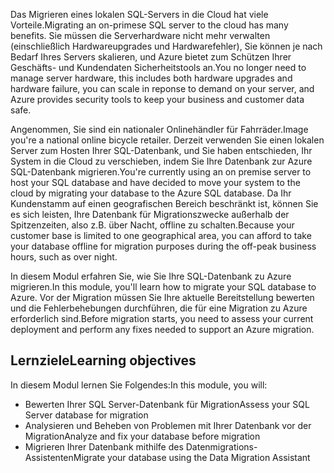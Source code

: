 <span data-ttu-id="d2a64-101">Das Migrieren eines lokalen SQL-Servers in die Cloud hat viele Vorteile.</span><span class="sxs-lookup"><span data-stu-id="d2a64-101">Migrating an on-primese SQL server to the cloud has many benefits.</span></span> <span data-ttu-id="d2a64-102">Sie müssen die Serverhardware nicht mehr verwalten (einschließlich Hardwareupgrades und Hardwarefehler), Sie können je nach Bedarf Ihres Servers skalieren, und Azure bietet zum Schützen Ihrer Geschäfts- und Kundendaten Sicherheitstools an.</span><span class="sxs-lookup"><span data-stu-id="d2a64-102">You no longer need to manage server hardware, this includes both hardware upgrades and hardware failure, you can scale in reponse to demand on your server, and Azure provides security tools to keep your business and customer data safe.</span></span>

<span data-ttu-id="d2a64-103">Angenommen, Sie sind ein nationaler Onlinehändler für Fahrräder.</span><span class="sxs-lookup"><span data-stu-id="d2a64-103">Image you're a national online bicycle retailer.</span></span> <span data-ttu-id="d2a64-104">Derzeit verwenden Sie einen lokalen Server zum Hosten Ihrer SQL-Datenbank, und Sie haben entschieden, Ihr System in die Cloud zu verschieben, indem Sie Ihre Datenbank zur Azure SQL-Datenbank migrieren.</span><span class="sxs-lookup"><span data-stu-id="d2a64-104">You're currently using an on premise server to host your SQL database and have decided to move your system to the cloud by migrating your database to the Azure SQL database.</span></span> <span data-ttu-id="d2a64-105">Da Ihr Kundenstamm auf einen geografischen Bereich beschränkt ist, können Sie es sich leisten, Ihre Datenbank für Migrationszwecke außerhalb der Spitzenzeiten, also z.B. über Nacht, offline zu schalten.</span><span class="sxs-lookup"><span data-stu-id="d2a64-105">Because your customer base is limited to one geographical area, you can afford to take your database offline for migration purposes during the off-peak business hours, such as over night.</span></span>

<span data-ttu-id="d2a64-106">In diesem Modul erfahren Sie, wie Sie Ihre SQL-Datenbank zu Azure migrieren.</span><span class="sxs-lookup"><span data-stu-id="d2a64-106">In this module, you'll learn how to migrate your SQL database to Azure.</span></span> <span data-ttu-id="d2a64-107">Vor der Migration müssen Sie Ihre aktuelle Bereitstellung bewerten und die Fehlerbehebungen durchführen, die für eine Migration zu Azure erforderlich sind.</span><span class="sxs-lookup"><span data-stu-id="d2a64-107">Before migration starts, you need to assess your current deployment and perform any fixes needed to support an Azure migration.</span></span>

## <a name="learning-objectives"></a><span data-ttu-id="d2a64-108">Lernziele</span><span class="sxs-lookup"><span data-stu-id="d2a64-108">Learning objectives</span></span>

<span data-ttu-id="d2a64-109">In diesem Modul lernen Sie Folgendes:</span><span class="sxs-lookup"><span data-stu-id="d2a64-109">In this module, you will:</span></span>
- <span data-ttu-id="d2a64-110">Bewerten Ihrer SQL Server-Datenbank für Migration</span><span class="sxs-lookup"><span data-stu-id="d2a64-110">Assess your SQL Server database for migration</span></span>
- <span data-ttu-id="d2a64-111">Analysieren und Beheben von Problemen mit Ihrer Datenbank vor der Migration</span><span class="sxs-lookup"><span data-stu-id="d2a64-111">Analyze and fix your database before migration</span></span>
- <span data-ttu-id="d2a64-112">Migrieren Ihrer Datenbank mithilfe des Datenmigrations-Assistenten</span><span class="sxs-lookup"><span data-stu-id="d2a64-112">Migrate your database using the Data Migration Assistant</span></span>
